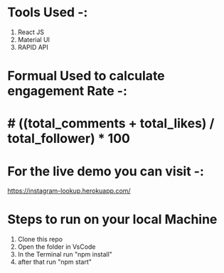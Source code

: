 # Tools Used -:
1. React JS
2. Material UI
3. RAPID API

# Formual Used to calculate engagement Rate -:

  # # ((total_comments + total_likes) / total_follower) * 100

# For the live demo you can visit -:

https://instagram-lookup.herokuapp.com/


# Steps to run on your local Machine
1. Clone this repo
2.  Open the folder in VsCode
3.  In the Terminal run "npm install"
4.  after that run "npm start"
